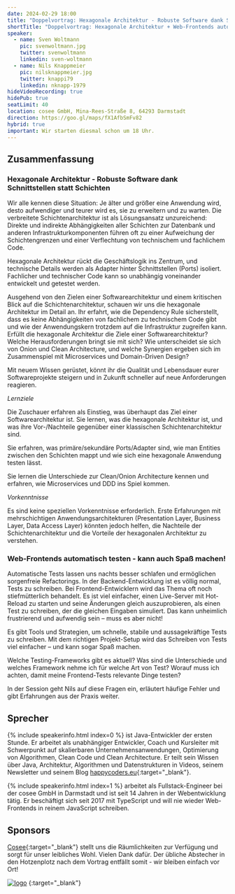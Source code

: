 ```yaml
---
date: 2024-02-29 18:00
title: "Doppelvortrag: Hexagonale Architektur - Robuste Software dank Schnittstellen statt Schichten & Web-Frontends automatisch testen - kann auch Spaß machen!"
shortTitle: "Doppelvortrag: Hexagonale Architektur + Web-Frontends automatisch testen"
speaker:
  - name: Sven Woltmann
    pic: svenwoltmann.jpg
    twitter: svenwoltmann
    linkedin: sven-woltmann
  - name: Nils Knappmeier
    pic: nilsknappmeier.jpg
    twitter: knappi79
    linkedin: nknapp-1979
hideVideoRecording: true
hidePub: true
seatLimit: 40
location: cosee GmbH, Mina-Rees-Straße 8, 64293 Darmstadt
direction: https://goo.gl/maps/fX1AfbSmFv82
hybrid: true
important: Wir starten diesmal schon um 18 Uhr. 
---
```


## Zusammenfassung

### Hexagonale Architektur - Robuste Software dank Schnittstellen statt Schichten

Wir alle kennen diese Situation: Je älter und größer eine Anwendung wird, desto aufwendiger und teurer wird es, sie zu erweitern und zu warten. Die verbreitete Schichtenarchitektur ist als Lösungsansatz unzureichend: Direkte und indirekte Abhängigkeiten aller Schichten zur Datenbank und anderen Infrastrukturkomponenten führen oft zu einer Aufweichung der Schichtengrenzen und einer Verflechtung von technischem und fachlichem Code.

Hexagonale Architektur rückt die Geschäftslogik ins Zentrum, und technische Details werden als Adapter hinter Schnittstellen (Ports) isoliert. Fachlicher und technischer Code kann so unabhängig voneinander entwickelt und getestet werden.

Ausgehend von den Zielen einer Softwarearchitektur und einem kritischen Blick auf die Schichtenarchitektur, schauen wir uns die hexagonale Architektur im Detail an. Ihr erfahrt, wie die Dependency Rule sicherstellt, dass es keine Abhängigkeiten von fachlichem zu technischem Code gibt und wie der Anwendungskern trotzdem auf die Infrastruktur zugreifen kann. Erfüllt die hexagonale Architektur die Ziele einer Softwarearchitektur? Welche Herausforderungen bringt sie mit sich? Wie unterscheidet sie sich von Onion und Clean Architecture, und welche Synergien ergeben sich im Zusammenspiel mit Microservices und Domain-Driven Design?

Mit neuem Wissen gerüstet, könnt ihr die Qualität und Lebensdauer eurer Softwareprojekte steigern und in Zukunft schneller auf neue Anforderungen reagieren.

*Lernziele*

Die Zuschauer erfahren als Einstieg, was überhaupt das Ziel einer Softwarearchitektur ist. Sie lernen, was die hexagonale Architektur ist, und was ihre Vor-/Nachteile gegenüber einer klassischen Schichtenarchitektur sind.

Sie erfahren, was primäre/sekundäre Ports/Adapter sind, wie man Entities zwischen den Schichten mappt und wie sich eine hexagonale Anwendung testen lässt.

Sie lernen die Unterschiede zur Clean/Onion Architecture kennen und erfahren, wie Microservices und DDD ins Spiel kommen.

*Vorkenntnisse*

Es sind keine speziellen Vorkenntnisse erforderlich. Erste Erfahrungen mit mehrschichtigen Anwendungsarchitekturen (Presentation Layer, Business Layer, Data Access Layer) könnten jedoch helfen, die Nachteile der Schichtenarchitektur und die Vorteile der hexagonalen Architektur zu verstehen.

### Web-Frontends automatisch testen - kann auch Spaß machen!

Automatische Tests lassen uns nachts besser schlafen und ermöglichen sorgenfreie Refactorings. In der Backend-Entwicklung ist es völlig normal, Tests zu schreiben. Bei Frontend-Entwicklern wird das Thema oft noch stiefmütterlich behandelt. Es ist viel einfacher, einen Live-Server mit Hot-Reload zu starten und seine Änderungen gleich auszuprobieren, als einen Test zu schreiben, der die gleichen Eingaben simuliert. Das kann unheimlich frustrierend und aufwendig sein – muss es aber nicht!

Es gibt Tools und Strategien, um schnelle, stabile und aussagekräftige Tests zu schreiben. Mit dem richtigen Projekt-Setup wird das Schreiben von Tests viel einfacher – und kann sogar Spaß machen.

Welche Testing-Frameworks gibt es aktuell?
Was sind die Unterschiede und welches Framework nehme ich für welche Art von Test?
Worauf muss ich achten, damit meine Frontend-Tests relevante Dinge testen?

In der Session geht Nils auf diese Fragen ein, erläutert häufige Fehler und gibt Erfahrungen aus der Praxis weiter.

## Sprecher

{% include speakerinfo.html index=0 %} ist Java-Entwickler der ersten Stunde. Er arbeitet als unabhängiger Entwickler, Coach und Kursleiter mit Schwerpunkt auf skalierbaren Unternehmensanwendungen, Optimierung von Algorithmen, Clean Code und Clean Architecture. Er teilt sein Wissen über Java, Architektur, Algorithmen und Datenstrukturen in Videos, seinem Newsletter und seinem Blog [happycoders.eu](https://www.happycoders.eu/){:target="_blank"}.

{% include speakerinfo.html index=1 %} arbeitet als Fullstack-Engineer bei der cosee GmbH in Darmstadt und ist seit 14 Jahren in der Webentwicklung tätig. Er beschäftigt sich seit 2017 mit TypeScript und will nie wieder Web-Frontends in reinem JavaScript schreiben.

## Sponsors

[Cosee](http://www.cosee.biz){:target="_blank"} stellt uns die Räumlichkeiten zur Verfügung und sorgt für unser leibliches Wohl. Vielen Dank dafür. Der übliche Abstecher in den Hotzenplotz nach dem Vortrag entfällt somit - wir bleiben einfach vor Ort!

[![logo](/images/sponsors/cosee.png)](http://www.cosee.biz) {:target="_blank"}
